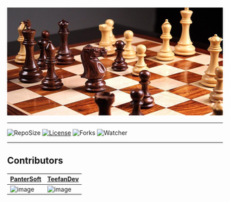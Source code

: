 ![bannerImage](chess_banner.jpeg)

---

![RepoSize](https://img.shields.io/github/repo-size/PanterSoft/Chess)
[![License](https://img.shields.io/github/license/PanterSoft/Chess?color=green)](https://img.shields.io/github/repo-size/PanterSoft/Chess/LICENSE.md)
![Forks](https://img.shields.io/github/forks/PanterSoft/Chess?color=green&style=social)
![Watcher](https://img.shields.io/github/watchers/PanterSoft/Chess?style=social)

---

## Contributors
| [PanterSoft](https://github.com/PanterSoft)  |  [TeefanDev](https://github.com/TeefanDev) | 
|---|---|
| ![image](https://github-readme-streak-stats.herokuapp.com/?user=PanterSoft) | ![image](https://github-readme-streak-stats.herokuapp.com/?user=TeefanDev)  |
